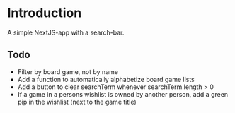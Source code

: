 # Introduction

A simple NextJS-app with a search-bar.

## Todo

- Filter by board game, not by name
- Add a function to automatically alphabetize board game lists
- Add a button to clear searchTerm whenever searchTerm.length > 0
- If a game in a persons wishlist is owned by another person, add a green pip in the wishlist (next to the game title)
